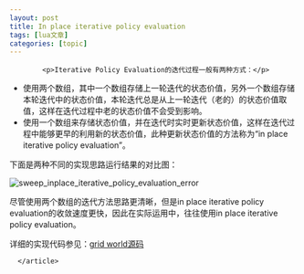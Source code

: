 ```yaml
---
layout: post
title: In place iterative policy evaluation 
tags: [lua文章]
categories: [topic]
---
```

<article class="entry-body">
	  	
	  		<p>Iterative Policy Evaluation的迭代过程一般有两种方式：</p>

<ul>
  <li>使用两个数组，其中一个数组存储上一轮迭代的状态价值，另外一个数组存储本轮迭代中的状态价值，本轮迭代总是从上一轮迭代（老的）的状态价值取值，这样在迭代过程中老的状态价值不会受到影响。</li>
  <li>使用一个数组来存储状态价值，并在迭代时实时更新状态价值，这样在迭代过程中能够更早的利用新的状态价值，此种更新状态价值的方法称为“in place iterative policy evaluation”。</li>
</ul>

<p>下面是两种不同的实现思路运行结果的对比图：</p>

<p><img src="https://github.com/subaochen/subaochen.github.io/raw/master/images/rl/dp/sweep_inplace_iterative_policy_evaluation_error.png" alt="sweep_inplace_iterative_policy_evaluation_error"/></p>

<p>尽管使用两个数组的迭代方法思路更清晰，但是in place iterative policy evaluation的收敛速度更快，因此在实际运用中，往往使用in place iterative policy evaluation。</p>

<p>详细的实现代码参见：<a href="https://raw.githubusercontent.com/subaochen/subaochen.github.io/master/resources/grid_world.py">grid world源码</a></p>

  		
	  </article>